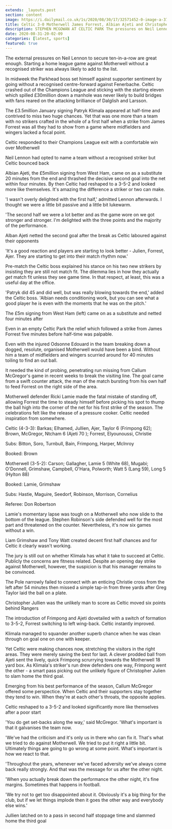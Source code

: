 ```yaml
---
extends: _layouts.post
section: content
image: https://i.dailymail.co.uk/1s/2020/08/30/17/32571452-0-image-a-37_1598805819109.jpg 
title: Celtic 3-0 Motherwell James Forrest, Albian Ajeti and Christopher Jullien on target 
description: STEPHEN MCGOWAN AT CELTIC PARK The pressures on Neil Lennon to secure ten-in-a-row are great enough. Starting a home league game without a recognised striker is a quick way to add to the list. 
date: 2020-08-31-20-02-09 
categories: [latest, sports] 
featured: true 
--- 
```

The external pressures on Neil Lennon to secure ten-in-a-row are great enough. Starting a home league game against Motherwell without a recognised striker was always likely to add to the list.

In midweek the Parkhead boss set himself against supporter sentiment by going without a recognised centre-forward against Fenerbache. Celtic crashed out of the Champions League and sticking with the starting eleven which spilled £30million down a manhole was never likely to build bridges with fans reared on the attacking brilliance of Dalglish and Larsson.

The £3.5million January signing Patryk Klimala appeared at half-time and contrived to miss two huge chances. Yet that was one more than a team with no strikers crafted in the whole of a first half when a strike from James Forrest was all they had to show from a game where midfielders and wingers lacked a focal point.

Celtic responded to their Champions League exit with a comfortable win over Motherwell

Neil Lennon had opted to name a team without a recognised striker but Celtic bounced back

Albian Ajeti, the £5million signing from West Ham, came on as a substitute 20 minutes from the end and thrashed the decisive second goal into the net within four minutes. By then Celtic had reshaped to a 3-5-2 and looked more like themselves. It's amazing the difference a striker or two can make.

'I wasn't overly delighted with the first half,' admitted Lennon afterwards. I thought we were a little bit passive and a little bit lukewarm.

'The second half we were a lot better and as the game wore on we got stronger and stronger. I'm delighted with the three points and the majority of the performance.

Alban Ajeti netted the second goal after the break as Celtic laboured against their opponents

'It's a good reaction and players are starting to look better - Julien, Forrest, Ajer. They are starting to get into their match rhythm now.'

Pre-match the Celtic boss explained his stance on his two new strikers by insisting they are still not match fit. The dilemma lies in how they actually *get* match fit unless they see game time. In that respect, at least, this was a useful day at the office.

'Patryk did 45 and did well, but was really blowing towards the end,' added the Celtic boss. 'Albian needs conditioning work, but you can see what a good player he is even with the moments that he was on the pitch.'

The £5m signing from West Ham (left) came on as a substitute and netted four minutes after

Even in an empty Celtic Park the relief which followed a strike from James Forrest five minutes before half-time was palpable.

Even with the injured Odsonne Edouard in the team breaking down a dogged, resolute, organised Motherwell would have been a bind. Without him a team of midfielders and wingers scurried around for 40 minutes toiling to find an out ball.

It needed the kind of probing, penetrating run missing from Callum McGregor's game in recent weeks to break the visiting line. The goal came from a swift counter attack, the man of the match bursting from his own half to feed Forrest on the right side of the area.

Motherwell defender Ricki Lamie made the fatal mistake of standing off, allowing Forrest the time to steady himself before picking his spot to thump the ball high into the corner of the net for his first strike of the season. The celebrations felt like the release of a pressure cooker. Celtic needed inspiration from somewhere.

Celtic (4-3-3): Barkas; Elhamed, Jullien, Ajer, Taylor 6 (Frimpong 62); Brown, McGregor, Ntcham 6 (Ajeti 70 ); Forrest, Elyounoussi, Christie

Subs: Bitton, Soro, Turnbull, Bain, Frimpong, Harper, McInroy

Booked: Brown

Motherwell (3-5-2): Carson; Gallagher, Lamie 5 (White 68), Mugabi; O'Donnell, Grimshaw, Campbell, O'Hara, Polworth; Watt 5 (Lang 59), Long 5 (Hylton 88)

Booked: Lamie, Grimshaw

Subs: Hastie, Maguire, Seedorf, Robinson, Morrison, Cornelius

Referee: Don Robertson

Lamie's momentary lapse was tough on a Motherwell who now slide to the bottom of the league. Stephen Robinson's side defended well for the most part and threatened on the counter. Nevertheless, it's now six games without a win.

Liam Grimshaw and Tony Watt created decent first half chances and for Celtic it clearly wasn't working.

The jury is still out on whether Klimala has what it take to succeed at Celtic. Publicly the concerns are fitness related. Despite an opening day strike against Motherwell, however, the suspicion is that his manager remains to be convinced.

The Pole narrowly failed to connect with an enticing Christie cross from the left after 54 minutes then missed a simple tap-in from three yards after Greg Taylor laid the ball on a plate.

Christopher Jullien was the unlikely man to score as Celtic moved six points behind Rangers

The introduction of Frimpong and Ajeti dovetailed with a switch of formation to 3-5-2, Forrest switching to left wing-back. Celtic instantly improved.

Klimala managed to squander another superb chance when he was clean through on goal one on one with keeper.

Yet Celtic were making chances now, stretching the visitors in the right areas. They were merely saving the best for last. A clever prodded ball from Ajeti sent the lively, quick Frimpong scrurrying towards the Motherwell 18 yard box. As Klimala's striker's run drew defenders one way, Frimpong went the other - a smart pass picking out the unlikely figure of Christopher Julien to slam home the third goal.

Emerging from his best performance of the season, Callum McGregor offered some perspectice. When Celtic and their supporters stay together they tend to win. When they're at each other's throats, the opposite applies.

Celtic reshaped to a 3-5-2 and looked significantly more like themselves after a poor start

'You do get set-backs along the way,' said McGregor. 'What's important is that it galvanises the team now.

'We've had the criticism and it's only us in there who can fix it. That's what we tried to do against Motherwell. We tried to put it right a little bit. Ultimately things are going to go wrong at some point. What's important is how we react to that.

'Throughout the years, whenever we've faced adversity we've always come back really strongly. And that was the message for us after the other night.

'When you actually break down the performance the other night, it's fine margins. Sometimes that happens in football.

'We try not to get too disappointed about it. Obviously it's a big thing for the club, but if we let things implode then it goes the other way and everybody else wins.'

Jullien latched on to a pass in second half stoppage time and slammed home the third goal

